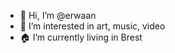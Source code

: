 - 👋 Hi, I’m @erwaan
- 👀 I’m interested in art, music, video
- 🏠 I’m currently living in Brest

<!---
erwaan/erwaan is a ✨ special ✨ repository because its `README.md` (this file) appears on your GitHub profile.
You can click the Preview link to take a look at your changes.
--->
